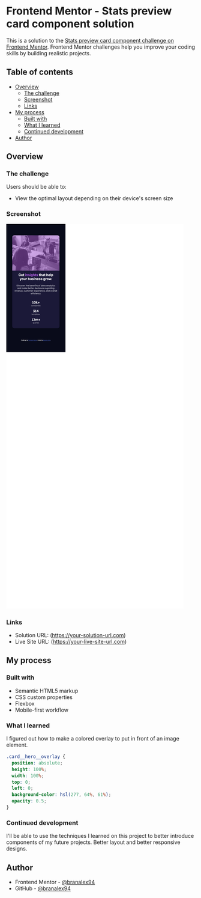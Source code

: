 # Frontend Mentor - Stats preview card component solution

This is a solution to the [Stats preview card component challenge on Frontend Mentor](https://www.frontendmentor.io/challenges/stats-preview-card-component-8JqbgoU62). Frontend Mentor challenges help you improve your coding skills by building realistic projects.

## Table of contents

- [Overview](#overview)
  - [The challenge](#the-challenge)
  - [Screenshot](#screenshot)
  - [Links](#links)
- [My process](#my-process)
  - [Built with](#built-with)
  - [What I learned](#what-i-learned)
  - [Continued development](#continued-development)
- [Author](#author)

## Overview

### The challenge

Users should be able to:

- View the optimal layout depending on their device's screen size

### Screenshot

![Finished challenge](./images/stats-preview-card-component-finished.png)

### Links

- Solution URL: (https://your-solution-url.com)
- Live Site URL: (https://your-live-site-url.com)

## My process

### Built with

- Semantic HTML5 markup
- CSS custom properties
- Flexbox
- Mobile-first workflow

### What I learned

I figured out how to make a colored overlay to put in front of an image element.

```css
.card__hero__overlay {
  position: absolute;
  height: 100%;
  width: 100%;
  top: 0;
  left: 0;
  background-color: hsl(277, 64%, 61%);
  opacity: 0.5;
}
```

### Continued development

I'll be able to use the techniques I learned on this project to better introduce components of my future projects. Better layout and better responsive designs.

## Author

- Frontend Mentor - [@branalex94](https://www.frontendmentor.io/profile/branalex94)
- GitHub - [@branalex94](https://github.com/branalex94/)
